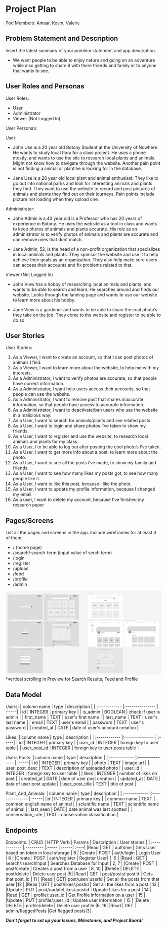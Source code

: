 # Project Plan

Pod Members: Amaar, Kevin, Valerie

## Problem Statement and Description

Insert the latest summary of your problem statement and app description.
- We want people to be able to enjoy nature and going on an adventure while also getting to share it with there friends and family or to anyone that wants to see. 

## User Roles and Personas

User Roles:
- User 
- Administrator
- Viewer (Not Logged In)


User Persona’s: 

User: 
- John Use is a 20 year old Botony Student at the University of Nowhere. He wants to study local flora for a class project. He uses a phone mostly, and wants to use the site to research local plants and animals. Might not know how to navigate through the website. Another pain point is not finding a animal or plant he is looking for in the database. 

- Jane Use is a 28 year old local plant and animal enthusiast. They like to go out into national parks and look for interesting animals and plants they find. They want to use the website to record and post pictures of animals and plants they find out on their journeys. Pain points include picture not loading when they upload one. 

Administrator: 
- John Admin is a 40 year old is a Professor who has 20 years of experience in Botony. He uses the website as a tool in class and wants to keep photos of animals and plants accurate. His role as an administrator is to verify photos of animals and plants are accurate and can remove ones that dont match. 

- Jane Admin, 52, is the head of a non-profit organization that specializes in local animals and plants. They sponsor the website and use it to help achieve their goals as an organization. They also help make sure users can access their accounts and fix problems related to that. 

Viewer (Not Logged In)
- John View has a hobby of researching local animals and plants, and wants to be able to search and learn. He searches around and finds our website. Looks through the landing page and wants to use our website to learn more about his hobby.

- Jane View  is a gardener and wants to be able to share the cool photo’s they take on the job. They come to the website and register to be able to do so. 


## User Stories
User Stories:
1. As a Viewer, I want to create an account, so that I can post photos of animals I find. 
2. As a Viewer, I want to learn more about the website, to help me with my interests.
3. As a Administrator, I want to verify photos are accurate, so that people have correct information. 
4. As a Administrator, I want help users access their accounts, so that people can use the website.
5. As a Administrator, I want to remove post that shares inaccurate information, so that people have access to accurate information. 
6. As a Administrator, I want to deactivate/ban users who use the website in a malicious way. 
7. As a User, I want to search for animals/plants and see related posts.
8. As a User, I want to login and share photos I’ve taken to show my friends. 
9. As a User, I want to register and use the website, to research local animals and plants for my class.
10. As a User, I to be able to log out after posting the cool photo’s I’ve taken.
11. As a User, I want to get more info about a post, to learn more about the photo.
12. As a User, I want to see all the posts i’ve made, to show my family and friends. 
13. As a User, I want to see how many likes my posts got, to see how many people like it. 
14. As a User, I want to like this post, because I like the photo.
15. As a User, I want to update my profile information, because I changed my email.
16. As a user, I want to delete my account, because I've finished my research paper




## Pages/Screens

List all the pages and screens in the app. Include wireframes for at least 3 of them.

- / (home page)
- /search/:search-term (input value of serch term)
- /login
- /register
- /upload
- /feed
- /profile
- /admin

[![SF3 Wireframe](https://github.com/Planimal-Info/site-capstone/blob/main/planning/sf3-wireframes.png)](https://www.figma.com/file/vaB5YDrFhAHKKJcsnYlLOn/SF3---Capstone-Wireframe?node-id=0%3A1)
*vertical scrolling in Preview for Search Results, Feed and Profile

## Data Model

Users:
| column name	  | type  | description |
| :------------ |:--------------- | :-----|
| id | INTEGER | primary key |
| is_admin | BOOLEAN  | check if user is admin |
| first_name | TEXT  | user's firat name |
| last_name | TEXT  | user's last name |
| email | TEXT | user's email |
| password | TEXT  | user's password |
| created_at | DATE  | date of user's account creation |

Likes:
| column name	  | type  | description |
| :------------ |:--------------- | :-----|
| id | INTEGER | primary key |
| user_id | INTEGER | foreign key to user table |
| user_post_id | INTEGER | foreign key to user posts table |

Users Posts:
| column name	  | type  | description |
| :------------ |:--------------- | :-----|
| id | INTEGER | primary key |
| photo | TEXT | image url |
| user_post_desc | TEXT | description of uploaded photo |
| user_id | INTEGER | foreign key to user table |
| likes | INTEGER | number of likes on post |
| created_at | DATE | date of user post creation |
| updated_at | DATE | date of user post update |
| user_post_title | TEXT | title of post |

Plant_And_Animals:
| column name	  | type  | description |
| :------------ |:--------------- | :-----|
|id | INTEGER | primary key |
| common name | TEXT | common english name of animal |
| scientific name | TEXT | scientific name of animal |
| last_seen | DATE | date animal was last spotted |
| conservation_rate | TEXT | conservation classification |

## Endpoints

Endpoints: 
| CRUD |	HTTP Verb |	Params | Description |	User stories |
| :------------ |:--------- |:----- | :-----| :----|
|Read | GET | auth/me | Gets User based on token in local storage | 8 |
|Create | POST | auth/login | Login User | 8 |
|Create | POST | auth/register | Register User| 1, 9 |
|Read | GET | search/:searchInput | Searches Database for Input | 2, 7 | 
|Create | POST | post/create | Creates a post from a user | 8, 10 |
|Delete | DELETE | post/delete | Delete user post |5|
|Read | GET | post/posts/:postId | Gets that post_id  | 11 | 
|Read | GET| post/user/:userId | Get all the posts from that user |12 | 
|Read | GET | post/likes/:postid | Get all the likes from a post | 13 |
|Update | PUT | post/updateLikes/:postid | Update Likes for a post | 14 |
|Read | GET | profile/:user_id | Get Profile information on a user | 15 |
|Update | PUT | profile/:user_id | Update user information | 15 |
|Delete | DELETE | profile/delete | Delete user profile |6, 16|
|Read | GET | admin/flaggedPosts |Get flagged posts|3|


***Don't forget to set up your Issues, Milestones, and Project Board!***

